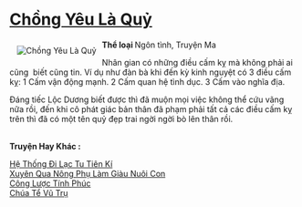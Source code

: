 <a href="https://utruyen.com/truyen/chong-yeu-la-quy/19236/" title="Chồng Yêu Là Quỷ"><h1>Chồng Yêu Là Quỷ</h1></a><div style="display:table"><img align="right" style="float: left; padding: 10px;" src="https://utruyen.com/images/story/200x260/chong-yeu-la-quy.jpg" alt="Chồng Yêu Là Quỷ"><b>Thể loại </b>Ngôn tình, Truyện Ma<p></p>Nhân gian có những điều cấm kỵ mà không phải ai cũng  biết cũng tin. Ví dụ như đàn bà khi đến kỳ kinh nguyệt có 3 điều cấm kỵ: 1 Cấm vận động mạnh. 2 Cấm quan hệ tình dục. 3 Cấm vào nghĩa địa.<p></p>Đáng tiếc Lộc Dương biết được thì đã muộn mọi việc không thể cứu vãng nữa rồi, đến khi cô phát giác bản thân đã phạm phải tất cả các điều cấm kỵ trên thì đã có một tên quỷ đẹp trai ngời ngời bò lên thân rồi.</div><p><br><b>Truyện Hay Khác :</b></p><a href="https://utruyen.com/truyen/he-thong-di-lac-tu-tien-ki/17549/" alt="Hệ Thống Đi Lạc Tu Tiên Kí">Hệ Thống Đi Lạc Tu Tiên Kí</a><br/><a href="https://github.com/quanluxury/ngontinhhot/tree/master/truyenhay/19143/" alt="Xuyên Qua Nông Phụ Làm Giàu Nuôi Con">Xuyên Qua Nông Phụ Làm Giàu Nuôi Con</a><br/><a href="https://github.com/quanluxury/ngontinhhot/tree/master/truyenhay/17010/" alt="Công Lược Tính Phúc">Công Lược Tính Phúc</a><br/><a href="https://truyenngontinhay.wordpress.com/2019/10/03/chua-te-vu-tru/" alt="Chúa Tể Vũ Trụ">Chúa Tể Vũ Trụ</a><br/>